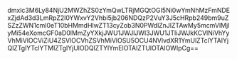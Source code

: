 dmxlc3M6Ly84NjU2MWZhZS0zYmQwLTRjMGQtOGI5Ni0wYmNhMzFmNDExZjdAd3d3LmRpZ2l0YWxvY2Vhbi5jb206NDQzP2VuY3J5cHRpb249bm9uZSZzZWN1cml0eT10bHMmdHlwZT13cyZob3N0PWdlZnJlZTAwMy5mcmVlMjIyMi54eXomcGF0aD0lMmZyYXkjJWU1JWJlJWI3JWU1JTliJWJkKCVlNiVhYyVhMiVlOCViZiU4ZSVlOCVhZSVhMiVlOSU5OCU4NVlvdXR1YmUlZTclYTAlYjQlZTglYTclYTMlZTglYjUlODQlZTYlYmElOTAlZTUlOTAlOWIpCg==
